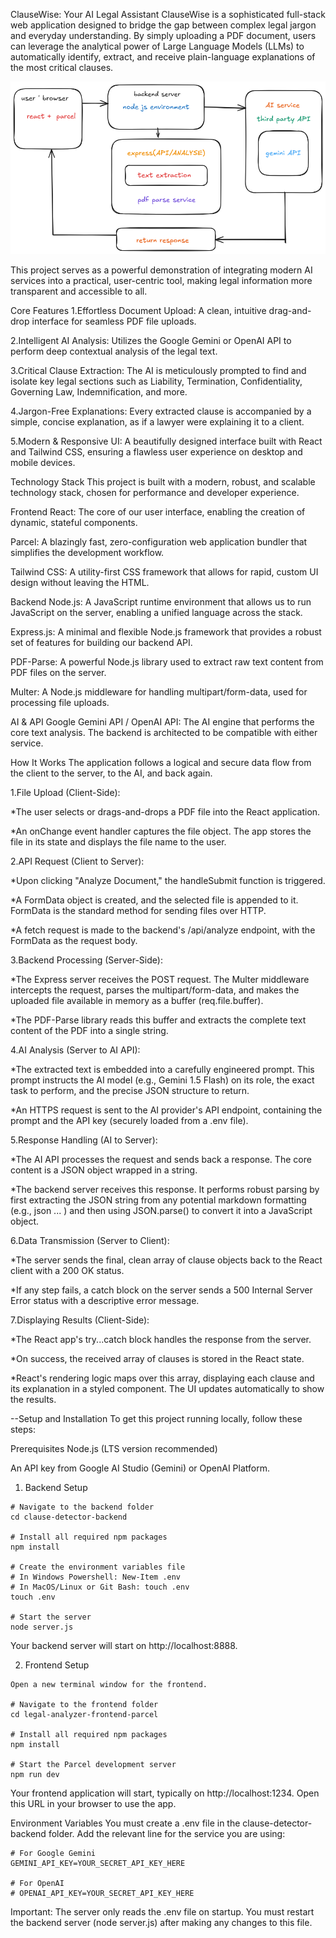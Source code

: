  ClauseWise: Your AI Legal Assistant
ClauseWise is a sophisticated full-stack web application designed to bridge the gap between complex legal jargon and everyday understanding. By simply uploading a PDF document, users can leverage the analytical power of Large Language Models (LLMs) to automatically identify, extract, and receive plain-language explanations of the most critical clauses.

![ClauseWise Application Architecture](./assests/architecture-diagram.png)

This project serves as a powerful demonstration of integrating modern AI services into a practical, user-centric tool, making legal information more transparent and accessible to all.

Core Features
1.Effortless Document Upload: A clean, intuitive drag-and-drop interface for seamless PDF file uploads.

2.Intelligent AI Analysis: Utilizes the Google Gemini or OpenAI API to perform deep contextual analysis of the legal text.

3.Critical Clause Extraction: The AI is meticulously prompted to find and isolate key legal sections such as Liability, Termination, Confidentiality, Governing Law, Indemnification, and more.

4.Jargon-Free Explanations: Every extracted clause is accompanied by a simple, concise explanation, as if a lawyer were explaining it to a client.

5.Modern & Responsive UI: A beautifully designed interface built with React and Tailwind CSS, ensuring a flawless user experience on desktop and mobile devices.

 Technology Stack
This project is built with a modern, robust, and scalable technology stack, chosen for performance and developer experience.

Frontend
React: The core of our user interface, enabling the creation of dynamic, stateful components.

Parcel: A blazingly fast, zero-configuration web application bundler that simplifies the development workflow.

Tailwind CSS: A utility-first CSS framework that allows for rapid, custom UI design without leaving the HTML.

Backend
Node.js: A JavaScript runtime environment that allows us to run JavaScript on the server, enabling a unified language across the stack.

Express.js: A minimal and flexible Node.js framework that provides a robust set of features for building our backend API.

PDF-Parse: A powerful Node.js library used to extract raw text content from PDF files on the server.

Multer: A Node.js middleware for handling multipart/form-data, used for processing file uploads.

AI & API
Google Gemini API / OpenAI API: The AI engine that performs the core text analysis. The backend is architected to be compatible with either service.

 How It Works
The application follows a logical and secure data flow from the client to the server, to the AI, and back again.

1.File Upload (Client-Side):

*The user selects or drags-and-drops a PDF file into the React application.

*An onChange event handler captures the file object. The app stores the file in its state and displays the file name to the user.

2.API Request (Client to Server):

*Upon clicking "Analyze Document," the handleSubmit function is triggered.

*A FormData object is created, and the selected file is appended to it. FormData is the standard method for sending files over HTTP.

*A fetch request is made to the backend's /api/analyze endpoint, with the FormData as the request body.

3.Backend Processing (Server-Side):

*The Express server receives the POST request. The Multer middleware intercepts the request, parses the multipart/form-data, and makes the uploaded file available in memory as a buffer (req.file.buffer).

*The PDF-Parse library reads this buffer and extracts the complete text content of the PDF into a single string.

4.AI Analysis (Server to AI API):

*The extracted text is embedded into a carefully engineered prompt. This prompt instructs the AI model (e.g., Gemini 1.5 Flash) on its role, the exact task to perform, and the precise JSON structure to return.

*An HTTPS request is sent to the AI provider's API endpoint, containing the prompt and the API key (securely loaded from a .env file).

5.Response Handling (AI to Server):

*The AI API processes the request and sends back a response. The core content is a JSON object wrapped in a string.

*The backend server receives this response. It performs robust parsing by first extracting the JSON string from any potential markdown formatting (e.g., json ... ) and then using JSON.parse() to convert it into a JavaScript object.

6.Data Transmission (Server to Client):

*The server sends the final, clean array of clause objects back to the React client with a 200 OK status.

*If any step fails, a catch block on the server sends a 500 Internal Server Error status with a descriptive error message.

7.Displaying Results (Client-Side):

*The React app's try...catch block handles the response from the server.

*On success, the received array of clauses is stored in the React state.

*React's rendering logic maps over this array, displaying each clause and its explanation in a styled <ClauseCard> component. The UI updates automatically to show the results.

--Setup and Installation
To get this project running locally, follow these steps:

Prerequisites
Node.js (LTS version recommended)

An API key from Google AI Studio (Gemini) or OpenAI Platform.

1. Backend Setup

```
# Navigate to the backend folder
cd clause-detector-backend

# Install all required npm packages
npm install

# Create the environment variables file
# In Windows Powershell: New-Item .env
# In MacOS/Linux or Git Bash: touch .env
touch .env

# Start the server
node server.js
```

Your backend server will start on http://localhost:8888.

2. Frontend Setup

```
Open a new terminal window for the frontend.

# Navigate to the frontend folder
cd legal-analyzer-frontend-parcel

# Install all required npm packages
npm install

# Start the Parcel development server
npm run dev
```
Your frontend application will start, typically on http://localhost:1234. Open this URL in your browser to use the app.

Environment Variables
You must create a .env file in the clause-detector-backend folder.  Add the relevant line for the service you are using:
```
# For Google Gemini
GEMINI_API_KEY=YOUR_SECRET_API_KEY_HERE

# For OpenAI
# OPENAI_API_KEY=YOUR_SECRET_API_KEY_HERE
```
Important: The server only reads the .env file on startup. You must restart the backend server (node server.js) after making any changes to this file.